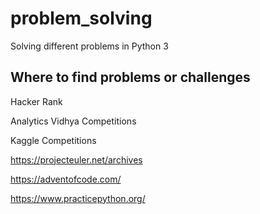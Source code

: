 # problem_solving
Solving different problems in Python 3

## Where to find problems or challenges

Hacker Rank

Analytics Vidhya Competitions

Kaggle Competitions

https://projecteuler.net/archives

https://adventofcode.com/

https://www.practicepython.org/